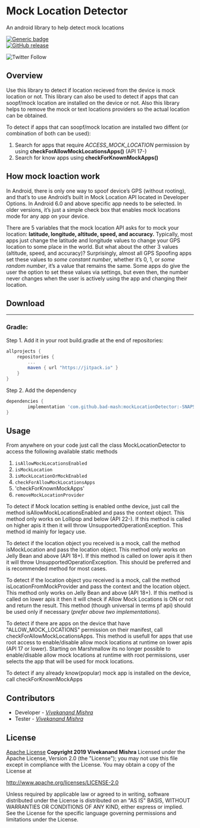 # Mock Location Detector
An android library to help detect mock locations

[![Generic badge](https://img.shields.io/badge/stage-development-informational.svg)](https://github.com/bad-mash/tord-android/)  
[![GitHub release](https://img.shields.io/github/release/Naereen/StrapDown.js.svg)](https://github.com/bad-mash/tord-android/releases/)  

![Twitter Follow](https://img.shields.io/twitter/follow/mvivekanandji?label=Follow%20me&style=social)

## Overview
Use this library to detect if location recieved from the device is mock location or not. This library can also be used to detect if apps that can soopf/mock location are installed on the device or not. Also this library helps to remove the mock or text locations providers so the actual location can be obtained.

To detect if apps that can soopf/mock location are installed two diffent (or combination of both can be used):
1. Search for apps that require *ACCESS_MOCK_LOCATION* permission by using **checkForAllowMockLocationsApps()** (API 17-)
2. Search for know apps using **checkForKnownMockApps()** 

## How mock loaction work

In Android, there is only one way to spoof device’s GPS (without rooting), and that’s to use Android’s built in Mock Location API located in Developer Options. In Android 6.0 and above specific app needs to be selected. In older versions, it’s just a simple check box that enables mock locations mode for any app on your device.

There are 5 variables that the mock location API asks for to mock your location: **latitude, longitude, altitude, speed, and accuracy.** Typically, most apps just change the latitude and longitude values to change your GPS location to some place in the world. But what about the other 3 values (altitude, speed, and accuracy)? Surprisingly, almost all GPS Spoofing apps set these values to *some constant number*, whether it’s 0, 1, or *some random number*, it’s a value that remains the same. Some apps do give the user the option to set these values via settings, but even then, the number never changes when the user is actively using the app and changing their location. 

## Download
-------
### Gradle:

Step 1. Add it in your root build.gradle at the end of repositories:

```groovy
allprojects {
	repositories {
		...
		maven { url "https://jitpack.io" }
	}
}
```

Step 2. Add the dependency
```groovy
dependencies {
	    implementation 'com.github.bad-mash:mockLocationDetector:-SNAPSHOT'
}
```

## Usage

From anywhere on your code just call the class MockLocationDetector to access the following available static methods

1. `isAllowMockLocationsEnabled`
2. `isMockLocation` 
3. `isMockLocationOrMockEnabled`
4. `checkForAllowMockLocationsApps`
5. 'checkForKnownMockApps'
6. `removeMockLocationProvider`

To detect if Mock location setting is enabled onthe device, just call the method isAllowMockLocationsEnabled and pass the context object. This method only works on Lollipop and below (API 22-). If this method is called on higher apis it then it will throw UnsupportedOperationException. This method id mainly for legacy use.

To detect if the location object you received is a mock, call the method isMockLocation and pass the location object. This method only works on Jelly Bean and above (API 18+). If this method is called on lower apis it then it will throw UnsupportedOperationException. This should be preferred and is recommended method for most cases.

To detect if the location object you received is a mock, call the method isLocationFromMockProvider and pass the context and the location object. This method only works on Jelly Bean and above (API 18+). If this method is called on lower apis it then it will check if Allow Mock Locations is ON or not and return the result. This method (though universal in terms pf api) should be used only if necessary (*prefer above two implementations*).

To detect if there are apps on the device that have "ALLOW_MOCK_LOCATIONS" permission on their manifest, call checkForAllowMockLocationsApps. This method is usefull for apps that use root access to enable/disable allow mock locations at runtime on lower apis (API 17 or lower). Starting on Marshmallow its no longer possible to enable/disable allow mock locations at runtime with root permissions, user selects the app that will be used for mock locations.

To detect if any already know(popular) mock app is installed on the device, call checkForKnownMockApps   


## Contributors
* Developer - *[Vivekanand Mishra](https://github.com/bad-mash)*
* Tester - *[Vivekanand Mishra](https://github.com/bad-mash)*


## License
[Apache License]( http://www.apache.org/licenses/LICENSE-2.0)
**Copyright 2019 Vivekanand Mishra**
Licensed under the Apache License, Version 2.0 (the "License");
you may not use this file except in compliance with the License.
You may obtain a copy of the License at

http://www.apache.org/licenses/LICENSE-2.0

Unless required by applicable law or agreed to in writing, software
distributed under the License is distributed on an "AS IS" BASIS,
WITHOUT WARRANTIES OR CONDITIONS OF ANY KIND, either express or implied.
See the License for the specific language governing permissions and
limitations under the License.
